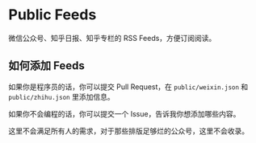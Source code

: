 # Public Feeds

微信公众号、知乎日报、知乎专栏的 RSS Feeds，方便订阅阅读。

## 如何添加 Feeds

如果你是程序员的话，你可以提交 Pull Request，在 `public/weixin.json` 和 `public/zhihu.json` 里添加信息。

如果你不会编程的话，你可以提交一个 Issue，告诉我你想添加哪些内容。

这里不会满足所有人的需求，对于那些排版足够烂的公众号，这里不会收录。
